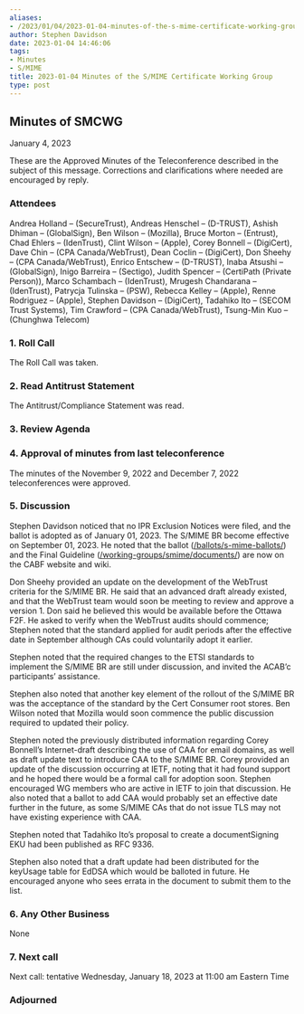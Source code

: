 ```yaml
---
aliases:
- /2023/01/04/2023-01-04-minutes-of-the-s-mime-certificate-working-group/
author: Stephen Davidson
date: 2023-01-04 14:46:06
tags:
- Minutes
- S/MIME
title: 2023-01-04 Minutes of the S/MIME Certificate Working Group
type: post
---
```


## Minutes of SMCWG

January 4, 2023

These are the Approved Minutes of the Teleconference described in the subject of this message. Corrections and clarifications where needed are encouraged by reply.

### Attendees

Andrea Holland – (SecureTrust), Andreas Henschel – (D-TRUST), Ashish Dhiman – (GlobalSign), Ben Wilson – (Mozilla), Bruce Morton – (Entrust), Chad Ehlers – (IdenTrust), Clint Wilson – (Apple), Corey Bonnell – (DigiCert), Dave Chin – (CPA Canada/WebTrust), Dean Coclin – (DigiCert), Don Sheehy – (CPA Canada/WebTrust), Enrico Entschew – (D-TRUST), Inaba Atsushi – (GlobalSign), Inigo Barreira – (Sectigo), Judith Spencer – (CertiPath (Private Person)), Marco Schambach – (IdenTrust), Mrugesh Chandarana – (IdenTrust), Patrycja Tulinska – (PSW), Rebecca Kelley – (Apple), Renne Rodriguez – (Apple), Stephen Davidson – (DigiCert), Tadahiko Ito – (SECOM Trust Systems), Tim Crawford – (CPA Canada/WebTrust), Tsung-Min Kuo – (Chunghwa Telecom)

### 1. Roll Call

The Roll Call was taken.

### 2. Read Antitrust Statement

The Antitrust/Compliance Statement was read.

### 3. Review Agenda

### 4. Approval of minutes from last teleconference

The minutes of the November 9, 2022 and December 7, 2022 teleconferences were approved.

### 5. Discussion

Stephen Davidson noticed that no IPR Exclusion Notices were filed, and the ballot is adopted as of January 01, 2023. The S/MIME BR become effective on September 01, 2023. He noted that the ballot ([/ballots/s-mime-ballots/][1]) and the Final Guideline ([/working-groups/smime/documents/][2]) are now on the CABF website and wiki.

Don Sheehy provided an update on the development of the WebTrust criteria for the S/MIME BR. He said that an advanced draft already existed, and that the WebTrust team would soon be meeting to review and approve a version 1. Don said he believed this would be available before the Ottawa F2F. He asked to verify when the WebTrust audits should commence; Stephen noted that the standard applied for audit periods after the effective date in September although CAs could voluntarily adopt it earlier.

Stephen noted that the required changes to the ETSI standards to implement the S/MIME BR are still under discussion, and invited the ACAB’c participants’ assistance.

Stephen also noted that another key element of the rollout of the S/MIME BR was the acceptance of the standard by the Cert Consumer root stores. Ben Wilson noted that Mozilla would soon commence the public discussion required to updated their policy.

Stephen noted the previously distributed information regarding Corey Bonnell’s Internet-draft describing the use of CAA for email domains, as well as draft update text to introduce CAA to the S/MIME BR. Corey provided an update of the discussion occurring at IETF, noting that it had found support and he hoped there would be a formal call for adoption soon. Stephen encouraged WG members who are active in IETF to join that discussion. He also noted that a ballot to add CAA would probably set an effective date further in the future, as some S/MIME CAs that do not issue TLS may not have existing experience with CAA.

Stephen noted that Tadahiko Ito’s proposal to create a documentSigning EKU had been published as RFC 9336.

Stephen also noted that a draft update had been distributed for the keyUsage table for EdDSA which would be balloted in future. He encouraged anyone who sees errata in the document to submit them to the list.

### 6. Any Other Business

None

### 7. Next call

Next call: tentative Wednesday, January 18, 2023 at 11:00 am Eastern Time

### Adjourned

[1]: /ballots/s-mime-ballots/
[2]: /working-groups/smime/documents/